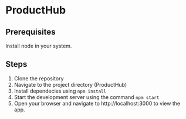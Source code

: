# ProductHub
## Prerequisites
Install node in your system.
## Steps
1. Clone the repository
2. Navigate to the project directory (ProductHub)
3. Install dependecies using ```npm install```
4. Start the development server using the command ```npm start```
5. Open your browser and navigate to http://localhost:3000 to view the app.
